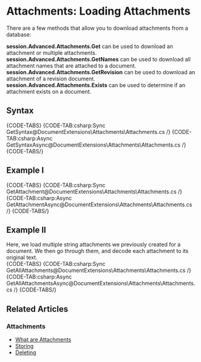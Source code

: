 # Attachments: Loading Attachments

There are a few methods that allow you to download attachments from a database:   

**session.Advanced.Attachments.Get** can be used to download an attachment or multiple attachments.  
**session.Advanced.Attachments.GetNames** can be used to download all attachment names that are attached to a document.  
**session.Advanced.Attachments.GetRevision** can be used to download an attachment of a revision document.  
**session.Advanced.Attachments.Exists** can be used to determine if an attachment exists on a document.  

## Syntax

{CODE-TABS}
{CODE-TAB:csharp:Sync GetSyntax@DocumentExtensions\Attachments\Attachments.cs /}
{CODE-TAB:csharp:Async GetSyntaxAsync@DocumentExtensions\Attachments\Attachments.cs /}
{CODE-TABS/}

## Example I

{CODE-TABS}
{CODE-TAB:csharp:Sync GetAttachment@DocumentExtensions\Attachments\Attachments.cs /}
{CODE-TAB:csharp:Async GetAttachmentAsync@DocumentExtensions\Attachments\Attachments.cs /}
{CODE-TABS/}

## Example II
Here, we load multiple string attachments we previously created for a document. We then 
go through them, and decode each attachment to its original text.  
{CODE-TABS}
{CODE-TAB:csharp:Sync GetAllAttachments@DocumentExtensions\Attachments\Attachments.cs /}
{CODE-TAB:csharp:Async GetAllAttachmentsAsync@DocumentExtensions\Attachments\Attachments.cs /}
{CODE-TABS/}


## Related Articles

### Attachments

- [What are Attachments](../../document-extensions/attachments/what-are-attachments)
- [Storing](../../document-extensions/attachments/storing)
- [Deleting](../../document-extensions/attachments/deleting)
